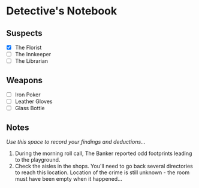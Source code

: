 # Detective's Notebook

## Suspects
- [x] The Florist
- [ ] The Innkeeper
- [ ] The Librarian

## Weapons
- [ ] Iron Poker
- [ ] Leather Gloves
- [ ] Glass Bottle

## Notes
*Use this space to record your findings and deductions...*

1. During the morning roll call, The Banker reported odd footprints leading to the playground.
2. Check the aisles in the shops. You'll need to go back several directories to reach this location.
Location of the crime is still unknown - the room must have been empty when it happened...

